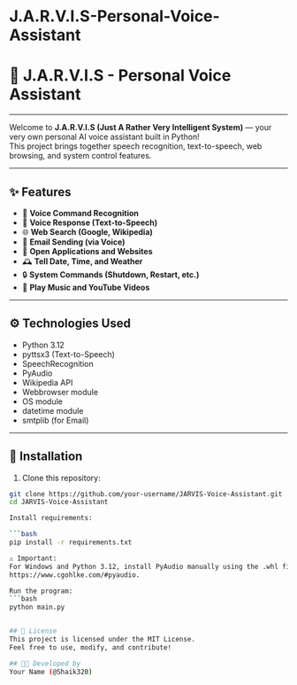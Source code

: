 # J.A.R.V.I.S-Personal-Voice-Assistant

# 🧠 J.A.R.V.I.S - Personal Voice Assistant

---
Welcome to **J.A.R.V.I.S (Just A Rather Very Intelligent System)** — your very own personal AI voice assistant built in Python!  
This project brings together speech recognition, text-to-speech, web browsing, and system control features.

---

## ✨ Features
- 🎤 **Voice Command Recognition**
- 💬 **Voice Response (Text-to-Speech)**
- 🌐 **Web Search (Google, Wikipedia)**
- 📧 **Email Sending (via Voice)**
- 📂 **Open Applications and Websites**
- 🕰️ **Tell Date, Time, and Weather**
- 🔒 **System Commands (Shutdown, Restart, etc.)**
- 🎵 **Play Music and YouTube Videos**

---

## ⚙️ Technologies Used
- Python 3.12
- pyttsx3 (Text-to-Speech)
- SpeechRecognition
- PyAudio
- Wikipedia API
- Webbrowser module
- OS module
- datetime module
- smtplib (for Email)

---

## 🚀 Installation

1. Clone this repository:

```bash
git clone https://github.com/your-username/JARVIS-Voice-Assistant.git
cd JARVIS-Voice-Assistant

Install requirements:

```bash
pip install -r requirements.txt

⚠️ Important:
For Windows and Python 3.12, install PyAudio manually using the .whl file as explained
https://www.cgohlke.com/#pyaudio.

Run the program:
```bash
python main.py


## 📜 License
This project is licensed under the MIT License.
Feel free to use, modify, and contribute!

## 👨‍💻 Developed by
Your Name (@Shaik320)


